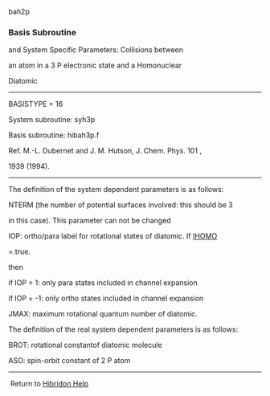 bah2p


###   Basis Subroutine

and System Specific Parameters: Collisions between

an atom in a  3  P  electronic state and a Homonuclear

Diatomic


------------------------------


BASISTYPE = 16


System subroutine:  syh3p


Basis subroutine:  hibah3p.f


Ref.  M.-L. Dubernet and J. M. Hutson, J. Chem. Phys.  101 ,

1939 (1994).


------------------------------


The definition of the system dependent parameters is as follows:

NTERM (the number of potential surfaces involved:  this should be 3

in this case).  This parameter can not be changed


IOP:       ortho/para  label for rotational states of diatomic. If  [IHOMO](ihomo.html)

=.true.

then

if IOP = 1: only  para  states included in channel expansion


if IOP = -1: only  ortho  states included in channel expansion


JMAX:     maximum rotational quantum number of diatomic.


The definition of the real system dependent parameters is as follows:


BROT:    rotational constantof diatomic molecule


ASO:    spin-orbit constant of  2  P  atom


------------------------------


[](hibhelp.html) [](up_arrow.gif)   Return to  [Hibridon Help](hibhelp.html)
